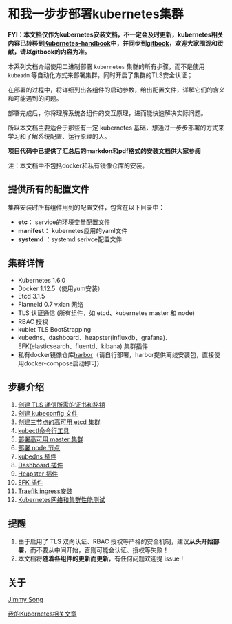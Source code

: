 # 和我一步步部署kubernetes集群

**FYI：本文档仅作为kubernetes安装文档，不一定会及时更新，kubernetes相关内容已转移到[Kubernetes-handbook](https://github.com/rootsongjc/kubernetes-handbook)中，并同步到[gitbook](https://www.gitbook.com/book/rootsongjc/kubernetes-handbook/details)，欢迎大家围观和贡献，请以gitbook的内容为准。**

本系列文档介绍使用二进制部署 `kubernetes` 集群的所有步骤，而不是使用 `kubeadm` 等自动化方式来部署集群，同时开启了集群的TLS安全认证；

在部署的过程中，将详细列出各组件的启动参数，给出配置文件，详解它们的含义和可能遇到的问题。

部署完成后，你将理解系统各组件的交互原理，进而能快速解决实际问题。

所以本文档主要适合于那些有一定 kubernetes 基础，想通过一步步部署的方式来学习和了解系统配置、运行原理的人。

**项目代码中已提供了汇总后的markdon和pdf格式的安装文档供大家参阅**

注：本文档中不包括docker和私有镜像仓库的安装。

## 提供所有的配置文件

集群安装时所有组件用到的配置文件，包含在以下目录中：

- **etc**： service的环境变量配置文件
- **manifest**： kubernetes应用的yaml文件
- **systemd** ：systemd serivce配置文件

## 集群详情

+ Kubernetes 1.6.0
+ Docker  1.12.5（使用yum安装）
+ Etcd 3.1.5
+ Flanneld 0.7 vxlan 网络
+ TLS 认证通信 (所有组件，如 etcd、kubernetes master 和 node)
+ RBAC 授权
+ kublet TLS BootStrapping
+ kubedns、dashboard、heapster(influxdb、grafana)、EFK(elasticsearch、fluentd、kibana) 集群插件
+ 私有docker镜像仓库[harbor](github.com/vmware/harbor)（请自行部署，harbor提供离线安装包，直接使用docker-compose启动即可）

## 步骤介绍

1. [创建 TLS 通信所需的证书和秘钥](01-TLS证书和秘钥.md)
2. [创建 kubeconfig 文件](02-kubeconfig文件.md)
3. [创建三节点的高可用 etcd 集群](03-高可用etcd集群.md)
4. [kubectl命令行工具](04-kubectl命令行工具.md)
5. [部署高可用 master 集群](05-部署高可用master集群.md)
6. [部署 node 节点](06-部署node节点.md)
7. [kubedns 插件](07-dns-addon.md)
8. [Dashboard 插件](08-dashboard-addon.md)
9. [Heapster 插件](09-heapster-addon.md)
10. [EFK 插件](10-EFK-addons.md)
11. [Traefik ingress安装](11-traefik-ingress.md)
12. [Kubernetes网络和集群性能测试](12-kubernetes网络和集群性能测试.md)


## 提醒

1. 由于启用了 TLS 双向认证、RBAC 授权等严格的安全机制，建议**从头开始部署**，而不要从中间开始，否则可能会认证、授权等失败！
2. 本文档将**随着各组件的更新而更新**，有任何问题欢迎提 issue！

## 关于

[Jimmy Song](http://rootsongjc.github.io/about)

[我的Kubernetes相关文章](http://rootsongjc.github.io/tags/kubernetes)

